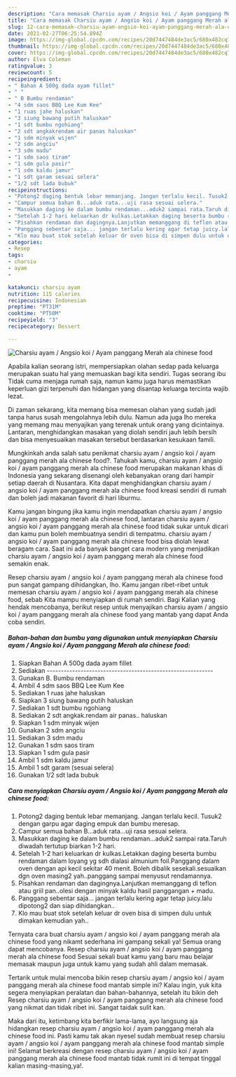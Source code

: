 ```yaml
---
description: "Cara memasak Charsiu ayam / Angsio koi / Ayam panggang Merah ala chinese food yang nikmat Untuk Jualan"
title: "Cara memasak Charsiu ayam / Angsio koi / Ayam panggang Merah ala chinese food yang nikmat Untuk Jualan"
slug: 12-cara-memasak-charsiu-ayam-angsio-koi-ayam-panggang-merah-ala-chinese-food-yang-nikmat-untuk-jualan
date: 2021-02-27T06:25:54.894Z
image: https://img-global.cpcdn.com/recipes/20d7447484de3ac5/680x482cq70/charsiu-ayam-angsio-koi-ayam-panggang-merah-ala-chinese-food-foto-resep-utama.jpg
thumbnail: https://img-global.cpcdn.com/recipes/20d7447484de3ac5/680x482cq70/charsiu-ayam-angsio-koi-ayam-panggang-merah-ala-chinese-food-foto-resep-utama.jpg
cover: https://img-global.cpcdn.com/recipes/20d7447484de3ac5/680x482cq70/charsiu-ayam-angsio-koi-ayam-panggang-merah-ala-chinese-food-foto-resep-utama.jpg
author: Elva Coleman
ratingvalue: 3
reviewcount: 5
recipeingredient:
- " Bahan A 500g dada ayam fillet"
- " "
- " B Bumbu rendaman"
- "4 sdm saos BBQ Lee Kum Kee"
- "1 ruas jahe haluskan"
- "3 siung bawang putih haluskan"
- "1 sdt bumbu ngohiang"
- "2 sdt angkakrendam air panas haluskan"
- "1 sdm minyak wijen"
- "2 sdm angciu"
- "3 sdm madu"
- "1 sdm saos tiram"
- "1 sdm gula pasir"
- "1 sdm kaldu jamur"
- "1 sdt garam sesuai selera"
- "1/2 sdt lada bubuk"
recipeinstructions:
- "Potong2 daging bentuk lebar memanjang. Jangan terlalu kecil. Tusuk2 dengan garpu agar daging empuk dan bumbu meresap."
- "Campur semua bahan B...aduk rata...uji rasa sesuai selera."
- "Masukkan daging ke dalam bumbu rendaman...aduk2 sampai rata.Taruh diwadah tertutup biarkan 1-2 hari."
- "Setelah 1-2 hari keluarkan dr kulkas.Letakkan daging beserta bumbu rendaman dalam loyang yg sdh dialasi almunium foil.Panggang dalam oven dengan api kecil sekitar 40 menit. Boleh dibalik sesekali.sesuaikan dgn oven masing2 yah..panggang sampai menyusut rendamannya."
- "Pisahkan rendaman dan dagingnya.Lanjutkan memanggang di teflon atau griil pan..olesi dengan minyak kaldu hasil panggangan + madu."
- "Panggang sebentar saja... jangan terlalu kering agar tetap juicy.lalu dipotong2 dan siap dihidangkan.."
- "Klo mau buat stok setelah keluar dr oven bisa di simpen dulu untuk dimakan kemudian yah.."
categories:
- Resep
tags:
- charsiu
- ayam
- 

katakunci: charsiu ayam  
nutrition: 115 calories
recipecuisine: Indonesian
preptime: "PT31M"
cooktime: "PT50M"
recipeyield: "3"
recipecategory: Dessert

---
```



![Charsiu ayam / Angsio koi / Ayam panggang Merah ala chinese food](https://img-global.cpcdn.com/recipes/20d7447484de3ac5/680x482cq70/charsiu-ayam-angsio-koi-ayam-panggang-merah-ala-chinese-food-foto-resep-utama.jpg)

Apabila kalian seorang istri, mempersiapkan olahan sedap pada keluarga merupakan suatu hal yang memuaskan bagi kita sendiri. Tugas seorang ibu Tidak cuma menjaga rumah saja, namun kamu juga harus memastikan keperluan gizi terpenuhi dan hidangan yang disantap keluarga tercinta wajib lezat.

Di zaman  sekarang, kita memang bisa memesan olahan yang sudah jadi tanpa harus susah mengolahnya lebih dulu. Namun ada juga lho mereka yang memang mau menyajikan yang terenak untuk orang yang dicintainya. Lantaran, menghidangkan masakan yang diolah sendiri jauh lebih bersih dan bisa menyesuaikan masakan tersebut berdasarkan kesukaan famili. 



Mungkinkah anda salah satu penikmat charsiu ayam / angsio koi / ayam panggang merah ala chinese food?. Tahukah kamu, charsiu ayam / angsio koi / ayam panggang merah ala chinese food merupakan makanan khas di Indonesia yang sekarang disenangi oleh kebanyakan orang dari hampir setiap daerah di Nusantara. Kita dapat menghidangkan charsiu ayam / angsio koi / ayam panggang merah ala chinese food kreasi sendiri di rumah dan boleh jadi makanan favorit di hari liburmu.

Kamu jangan bingung jika kamu ingin mendapatkan charsiu ayam / angsio koi / ayam panggang merah ala chinese food, lantaran charsiu ayam / angsio koi / ayam panggang merah ala chinese food tidak sukar untuk dicari dan kamu pun boleh membuatnya sendiri di tempatmu. charsiu ayam / angsio koi / ayam panggang merah ala chinese food bisa diolah lewat beragam cara. Saat ini ada banyak banget cara modern yang menjadikan charsiu ayam / angsio koi / ayam panggang merah ala chinese food semakin enak.

Resep charsiu ayam / angsio koi / ayam panggang merah ala chinese food pun sangat gampang dihidangkan, lho. Kamu jangan ribet-ribet untuk memesan charsiu ayam / angsio koi / ayam panggang merah ala chinese food, sebab Kita mampu menyiapkan di rumah sendiri. Bagi Kalian yang hendak mencobanya, berikut resep untuk menyajikan charsiu ayam / angsio koi / ayam panggang merah ala chinese food yang mantab yang dapat Anda coba sendiri.

<!--inarticleads1-->

##### Bahan-bahan dan bumbu yang digunakan untuk menyiapkan Charsiu ayam / Angsio koi / Ayam panggang Merah ala chinese food:

1. Siapkan  Bahan A 500g dada ayam fillet
1. Sediakan  -----------------------------------------------------------
1. Gunakan  B. Bumbu rendaman
1. Ambil 4 sdm saos BBQ Lee Kum Kee
1. Sediakan 1 ruas jahe haluskan
1. Siapkan 3 siung bawang putih haluskan
1. Sediakan 1 sdt bumbu ngohiang
1. Sediakan 2 sdt angkak.rendam air panas.. haluskan
1. Siapkan 1 sdm minyak wijen
1. Gunakan 2 sdm angciu
1. Sediakan 3 sdm madu
1. Gunakan 1 sdm saos tiram
1. Siapkan 1 sdm gula pasir
1. Ambil 1 sdm kaldu jamur
1. Ambil 1 sdt garam (sesuai selera)
1. Gunakan 1/2 sdt lada bubuk




<!--inarticleads2-->

##### Cara menyiapkan Charsiu ayam / Angsio koi / Ayam panggang Merah ala chinese food:

1. Potong2 daging bentuk lebar memanjang. Jangan terlalu kecil. Tusuk2 dengan garpu agar daging empuk dan bumbu meresap.
1. Campur semua bahan B...aduk rata...uji rasa sesuai selera.
1. Masukkan daging ke dalam bumbu rendaman...aduk2 sampai rata.Taruh diwadah tertutup biarkan 1-2 hari.
1. Setelah 1-2 hari keluarkan dr kulkas.Letakkan daging beserta bumbu rendaman dalam loyang yg sdh dialasi almunium foil.Panggang dalam oven dengan api kecil sekitar 40 menit. Boleh dibalik sesekali.sesuaikan dgn oven masing2 yah..panggang sampai menyusut rendamannya.
1. Pisahkan rendaman dan dagingnya.Lanjutkan memanggang di teflon atau griil pan..olesi dengan minyak kaldu hasil panggangan + madu.
1. Panggang sebentar saja... jangan terlalu kering agar tetap juicy.lalu dipotong2 dan siap dihidangkan..
1. Klo mau buat stok setelah keluar dr oven bisa di simpen dulu untuk dimakan kemudian yah..




Ternyata cara buat charsiu ayam / angsio koi / ayam panggang merah ala chinese food yang nikamt sederhana ini gampang sekali ya! Semua orang dapat mencobanya. Resep charsiu ayam / angsio koi / ayam panggang merah ala chinese food Sesuai sekali buat kamu yang baru mau belajar memasak maupun juga untuk kamu yang sudah ahli dalam memasak.

Tertarik untuk mulai mencoba bikin resep charsiu ayam / angsio koi / ayam panggang merah ala chinese food mantab simple ini? Kalau ingin, yuk kita segera menyiapkan peralatan dan bahan-bahannya, setelah itu bikin deh Resep charsiu ayam / angsio koi / ayam panggang merah ala chinese food yang nikmat dan tidak ribet ini. Sangat taidak sulit kan. 

Maka dari itu, ketimbang kita berfikir lama-lama, ayo langsung aja hidangkan resep charsiu ayam / angsio koi / ayam panggang merah ala chinese food ini. Pasti kamu tak akan nyesel sudah membuat resep charsiu ayam / angsio koi / ayam panggang merah ala chinese food mantab simple ini! Selamat berkreasi dengan resep charsiu ayam / angsio koi / ayam panggang merah ala chinese food mantab tidak rumit ini di tempat tinggal kalian masing-masing,ya!.


